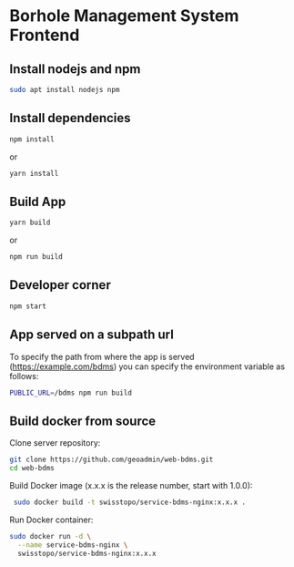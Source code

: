
# Borhole Management System Frontend

## Install nodejs and npm

```bash
sudo apt install nodejs npm
```

## Install dependencies

```bash
npm install
```
or 
```bash
yarn install
```

## Build App

```bash
yarn build
```
or
```bash
npm run build
```

## Developer corner

```bash
npm start
```


## App served on a subpath url

To specify the path from where the app is served (https://example.com/bdms) you can specify the environment variable as follows:

```bash
PUBLIC_URL=/bdms npm run build
```

## Build docker from source

Clone server repository:

```bash
git clone https://github.com/geoadmin/web-bdms.git
cd web-bdms
```

Build Docker image (x.x.x is the release number, start with 1.0.0):

```bash
 sudo docker build -t swisstopo/service-bdms-nginx:x.x.x .
```

Run Docker container:

```bash
sudo docker run -d \
  --name service-bdms-nginx \
  swisstopo/service-bdms-nginx:x.x.x
```

